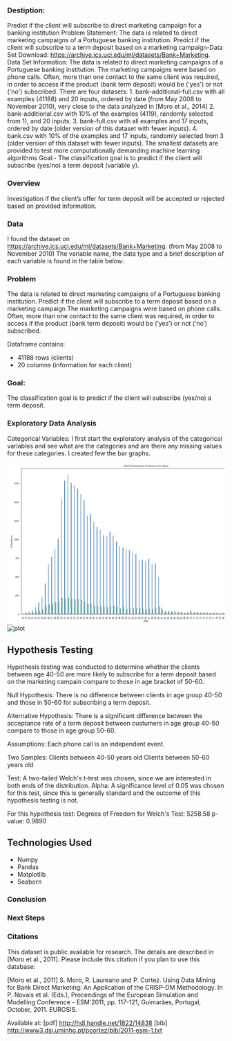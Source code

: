 ### Destiption:
Predict if the client will subscribe to direct marketing campaign for a banking institution Problem Statement: The data is related to direct marketing campaigns of a Portuguese banking institution. Predict if the client will subscribe to a term deposit based on a marketing campaign-Data Set Download: https://archive.ics.uci.edu/ml/datasets/Bank+Marketing. Data Set Information: The data is related to direct marketing campaigns of a Portuguese banking institution. The marketing campaigns were based on phone calls. Often, more than one contact to the same client was required, in order to access if the product (bank term deposit) would be ('yes') or not ('no') subscribed. There are four datasets: 1. bank-additional-full.csv with all examples (41188) and 20 inputs, ordered by date (from May 2008 to November 2010), very close to the data analyzed in [Moro et al., 2014] 2. bank-additional.csv with 10% of the examples (4119), randomly selected from 1), and 20 inputs. 3. bank-full.csv with all examples and 17 inputs, ordered by date (older version of this dataset with fewer inputs). 4. bank.csv with 10% of the examples and 17 inputs, randomly selected from 3 (older version of this dataset with fewer inputs). The smallest datasets are provided to test more computationally demanding machine learning algorithms Goal:- The classification goal is to predict if the client will subscribe (yes/no) a term deposit (variable y).

### Overview
Investigation if the client’s offer for term deposit will be accepted or rejected based on provided information.

### Data
I found the dataset on https://archive.ics.uci.edu/ml/datasets/Bank+Marketing. (from May 2008 to November 2010)
The variable name, the data type and a brief description of each variable is found in the table below:


### Problem

The data is related to direct marketing campaigns of a Portuguese banking institution. Predict if the client will subscribe to a term deposit based on a marketing campaign
The marketing campaigns were based on phone calls. Often, more than one contact to the same client was required, in order to access if the product (bank term deposit) would be (‘yes’) or not (‘no’) subscribed.

Dataframe contains:
* 41188 rows (clients)
* 20 columns (information for each client)


### Goal:
The classification goal is to predict if the client will subscribe (yes/no) a term deposit.

### Exploratory Data Analysis

Categorical Variables:
I first start the exploratory analysis of the categorical variables and see what are the categories and are there any missing values for these categories. I created few the bar graphs.

![plot](https://github.com/stevalang/AcceptOrRejectBankOffer/blob/master/images/age_frequency.png)
![plot](/Users/stevalang/Galvanize/0002_capstones/capstone1/accept_reject_bank_offer/images/age_frequency.png)




## Hypothesis Testing
Hypothesis testing was conducted to determine whether the clients between age 40-50 are more likely to subscribe for a term deposit based on the marketing campain compare to those in age bracket of 50-60.

Null Hypothesis: There is no difference between clients in age group 40-50 and those in 50-60 for subscribing a term deposit.

Alternative Hypothesis: There is a significant difference between the acceptance rate of a term deposit between custumers in age group 40-50 compare to those in age group 50-60.

Assumptions:
Each phone call is an independent event.

Two Samples:
Clients between 40-50 years old
Clients between 50-60 years old


Test: A two-tailed Welch's t-test was chosen, since we are interested in both ends of the distribution.
Alpha: A significance level of 0.05 was chosen for this test, since this is generally standard and the outcome of this hypothesis testing is not.


For this hypothesis test:
Degrees of Freedom for Welch's Test: 5258.58
p-value: 0.9890



## Technologies Used
* Numpy
* Pandas
* Matplotlib
* Seaborn

### Conclusion
### Next Steps

### Citations
This dataset is public available for research. The details are described in [Moro et al., 2011].
  Please include this citation if you plan to use this database:

  [Moro et al., 2011] S. Moro, R. Laureano and P. Cortez. Using Data Mining for Bank Direct Marketing: An Application of the CRISP-DM Methodology.
  In P. Novais et al. (Eds.), Proceedings of the European Simulation and Modelling Conference - ESM'2011, pp. 117-121, Guimarães, Portugal, October, 2011. EUROSIS.

  Available at: [pdf] http://hdl.handle.net/1822/14838
                [bib] http://www3.dsi.uminho.pt/pcortez/bib/2011-esm-1.txt
